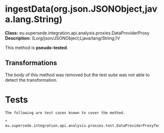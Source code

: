 # ingestData(org.json.JSONObject,java.lang.String)

**Class:** eu.supersede.integration.api.analysis.proxies.DataProviderProxy
**Description:** (Lorg/json/JSONObject;Ljava/lang/String;)V

This method is **pseudo-tested**.


## Transformations

The body of this method was removed but the test suite was not able to detect the transformation.


# Tests
    The following are test cases known to cover the method.

    * eu.supersede.integration.api.analysis.proxies.test.DataProviderProxyTest.eu.supersede.integration.api.analysis.proxies.test.DataProviderProxyTest 


